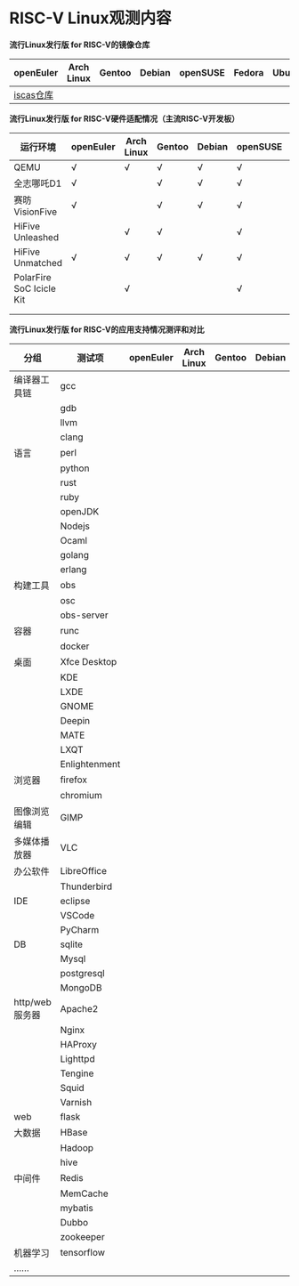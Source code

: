 # RISC-V Linux观测内容



**流行Linux发行版 for RISC-V的镜像仓库**

| openEuler                                                    | Arch Linux | Gentoo | Debian | openSUSE | Fedora | Ubuntu | FreeBSD | Deepin | Anolis | openKylin |
| ------------------------------------------------------------ | ---------- | ------ | ------ | -------- | ------ | ------ | ------- | ------ | ------ | --------- |
| [iscas仓库](https://mirror.iscas.ac.cn/openeuler-sig-riscv/openEuler-RISC-V/) |            |        |        |          |        |        |         |        |        |   [官方仓库](http://archive.build.openkylin.top/openkylin)        |



**流行Linux发行版 for RISC-V硬件适配情况（主流RISC-V开发板）**

| 运行环境                 | openEuler | Arch Linux | Gentoo | Debian | openSUSE | Fedora | Ubuntu | FreeBSD | Deepin | Anolis | openKylin |
| ------------------------ | --------- | ---------- | ------ | ------ | -------- | ------ | ------ | ------- | ------ | ------ | --------- |
| QEMU                     | √         | √          | √      | √      | √        | √      |        |         |        |        |           |
| 全志哪吒D1               | √         |            | √      | √      | √        | √      |        |         |        |        |           |
| 赛昉VisionFive           | √         |            | √      | √      | √        | √      |        |         |        |        | √          |
| HiFive Unleashed         |           | √          | √      |        | √        |        |        |         |        |        |           |
| HiFive Unmatched         | √         | √          | √      | √      | √        | √      |        |         |        |        | √          |
| PolarFire SoC Icicle Kit |           | √          |        |        | √        | √      |        |         |        |        |           |
|                          |           |            |        |        |          |        |        |         |        |        |           |
|                          |           |            |        |        |          |        |        |         |        |        |           |



**流行Linux发行版 for RISC-V的应用支持情况测评和对比**

| 分组           | 测试项        | openEuler | Arch Linux | Gentoo | Debian | openSUSE | Fedora | Ubuntu | FreeBSD | Deepin | Anolis | openKylin |
| -------------- | ------------- | --------- | ---------- | ------ | ------ | -------- | ------ | ------ | ------- | ------ | ------ | --------- |
| 编译器工具链   | gcc           |           |            |        |        |          |        |        |         |        |        |           |
|                | gdb           |           |            |        |        |          |        |        |         |        |        |           |
|                | llvm          |           |            |        |        |          |        |        |         |        |        |           |
|                | clang         |           |            |        |        |          |        |        |         |        |        |           |
| 语言           | perl          |           |            |        |        |          |        |        |         |        |        |           |
|                | python        |           |            |        |        |          |        |        |         |        |        |           |
|                | rust          |           |            |        |        |          |        |        |         |        |        |           |
|                | ruby          |           |            |        |        |          |        |        |         |        |        |           |
|                | openJDK       |           |            |        |        |          |        |        |         |        |        |           |
|                | Nodejs        |           |            |        |        |          |        |        |         |        |        |           |
|                | Ocaml         |           |            |        |        |          |        |        |         |        |        |           |
|                | golang        |           |            |        |        |          |        |        |         |        |        |           |
|                | erlang        |           |            |        |        |          |        |        |         |        |        |           |
| 构建工具       | obs           |           |            |        |        |          |        |        |         |        |        |           |
|                | osc           |           |            |        |        |          |        |        |         |        |        |           |
|                | obs-server    |           |            |        |        |          |        |        |         |        |        |           |
| 容器           | runc          |           |            |        |        |          |        |        |         |        |        |           |
|                | docker        |           |            |        |        |          |        |        |         |        |        |           |
| 桌面           | Xfce Desktop  |           |            |        |        |          |        |        |         |        |        |           |
|                | KDE           |           |            |        |        |          |        |        |         |        |        |           |
|                | LXDE          |           |            |        |        |          |        |        |         |        |        |           |
|                | GNOME         |           |            |        |        |          |        |        |         |        |        |           |
|                | Deepin        |           |            |        |        |          |        |        |         |        |        |           |
|                | MATE          |           |            |        |        |          |        |        |         |        |        |           |
|                | LXQT          |           |            |        |        |          |        |        |         |        |        |           |
|                | Enlightenment |           |            |        |        |          |        |        |         |        |        |           |
| 浏览器         | firefox       |           |            |        |        |          |        |        |         |        |        |           |
|                | chromium      |           |            |        |        |          |        |        |         |        |        |           |
| 图像浏览编辑   | GIMP          |           |            |        |        |          |        |        |         |        |        |           |
| 多媒体播放器   | VLC           |           |            |        |        |          |        |        |         |        |        |           |
| 办公软件       | LibreOffice   |           |            |        |        |          |        |        |         |        |        |           |
|                | Thunderbird   |           |            |        |        |          |        |        |         |        |        |           |
| IDE            | eclipse       |           |            |        |        |          |        |        |         |        |        |           |
|                | VSCode        |           |            |        |        |          |        |        |         |        |        |           |
|                | PyCharm       |           |            |        |        |          |        |        |         |        |        |           |
| DB             | sqlite        |           |            |        |        |          |        |        |         |        |        |           |
|                | Mysql         |           |            |        |        |          |        |        |         |        |        |           |
|                | postgresql    |           |            |        |        |          |        |        |         |        |        |           |
|                | MongoDB       |           |            |        |        |          |        |        |         |        |        |           |
| http/web服务器 | Apache2       |           |            |        |        |          |        |        |         |        |        |           |
|                | Nginx         |           |            |        |        |          |        |        |         |        |        |           |
|                | HAProxy       |           |            |        |        |          |        |        |         |        |        |           |
|                | Lighttpd      |           |            |        |        |          |        |        |         |        |        |           |
|                | Tengine       |           |            |        |        |          |        |        |         |        |        |           |
|                | Squid         |           |            |        |        |          |        |        |         |        |        |           |
|                | Varnish       |           |            |        |        |          |        |        |         |        |        |           |
| web            | flask         |           |            |        |        |          |        |        |         |        |        |           |
| 大数据         | HBase         |           |            |        |        |          |        |        |         |        |        |           |
|                | Hadoop        |           |            |        |        |          |        |        |         |        |        |           |
|                | hive          |           |            |        |        |          |        |        |         |        |        |           |
| 中间件         | Redis         |           |            |        |        |          |        |        |         |        |        |           |
|                | MemCache      |           |            |        |        |          |        |        |         |        |        |           |
|                | mybatis       |           |            |        |        |          |        |        |         |        |        |           |
|                | Dubbo         |           |            |        |        |          |        |        |         |        |        |           |
|                | zookeeper     |           |            |        |        |          |        |        |         |        |        |           |
| 机器学习       | tensorflow    |           |            |        |        |          |        |        |         |        |        |           |
| ……             |               |           |            |        |        |          |        |        |         |        |        |           |
